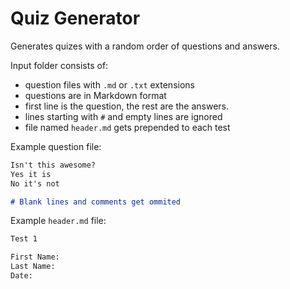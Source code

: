 # Quiz Generator
Generates quizes with a random order of questions and answers.

Input folder consists of:
- question files with `.md` or `.txt` extensions
- questions are in Markdown format
- first line is the question, the rest are the answers.
- lines starting with `#` and empty lines are ignored
- file named `header.md` gets prepended to each test

Example question file:
```md
Isn't this awesome?
Yes it is
No it's not

# Blank lines and comments get ommited
```
Example `header.md` file:
```md
Test 1

First Name:
Last Name:
Date:

```
